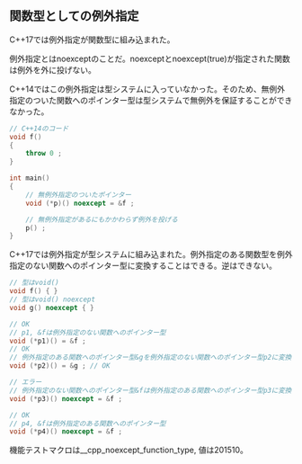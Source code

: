 ## 関数型としての例外指定

C++17では例外指定が関数型に組み込まれた。

例外指定とはnoexceptのことだ。noexceptとnoexcept(true)が指定された関数は例外を外に投げない。

C++14ではこの例外指定は型システムに入っていなかった。そのため、無例外指定のついた関数へのポインター型は型システムで無例外を保証することができなかった。

~~~cpp
// C++14のコード
void f()
{
    throw 0 ; 
}

int main()
{
    // 無例外指定のついたポインター
    void (*p)() noexcept = &f ;

    // 無例外指定があるにもかかわらず例外を投げる
    p() ;
}
~~~

C++17では例外指定が型システムに組み込まれた。例外指定のある関数型を例外指定のない関数へのポインター型に変換することはできる。逆はできない。

~~~cpp
// 型はvoid()
void f() { }
// 型はvoid() noexcept
void g() noexcept { }

// OK
// p1, &fは例外指定のない関数へのポインター型
void (*p1)() = &f ;
// OK
// 例外指定のある関数へのポインター型&gを例外指定のない関数へのポインター型p2に変換できる
void (*p2)() = &g ; // OK

// エラー
// 例外指定のない関数へのポインター型&fは例外指定のある関数へのポインター型p3に変換できない
void (*p3)() noexcept = &f ;

// OK
// p4, &fは例外指定のある関数へのポインター型
void (*p4)() noexcept = &f ;
~~~

機能テストマクロは__cpp_noexcept_function_type, 値は201510。
